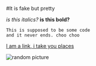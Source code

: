 #It is fake but pretty

*is this italics?*
**is this bold?**

    This is supposed to be some code
    and it never ends. choo choo

[I am a link, i take you places](https://www.google.com)

![random picture](https://pbs.twimg.com/profile_images/675002642196729857/A0OpcJpA.png)